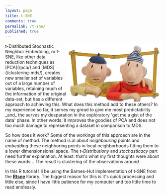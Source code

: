 ```yaml
---
layout: page
title: t-SNE
comments: true
permalink: /t-sne/
published: true
---
```

<img src="/_pages/tutorials/t-sne/buurman-buurman.jpg" alt="alice catterpillar" width="308" height="187" align="right"/>
t-Distributed Stochastic Neighbor Embedding, or t-SNE, like other data reduction techniques as [PCA](/pca/) and [MDS](/clustering-mds/), creates new smaller set of variables out of a large number of variables, retaining much of the information of the original data-set, but has a different approach to achieving this. What does this method add to these others? In my experience so far, it serves my gread to give me most predictability _and_ the serves my desparation in the exploratory 'get me a gist of the data' phase. In other words: it improves the goodies of PCA and does not too much damage to representing a dataset in comparison to MDS. 

So how does it work? Some of the workings of this approach are in the name of method. The method is al about _neighbouring_ points and _embedding_ these neighboring points in local neighborhoods fitting them to a lower dimensionsional space. The _t-Distributiony_ and _stochasticacy_ part need further explanation. At least: that's what my first thoughts were about these words... The result is clustering of the observations around


In this R tutorial I'll be using the Barnes-Hut implementation of t-SNE from the **[Rtsne](https://www.rdocumentation.org/packages/Rtsne)** library. The biggest reason for this is it's quick processing and little else, since I have little patience for my computer and too little time to read endlessly.
